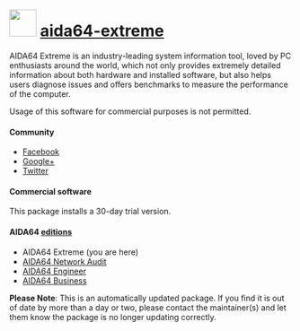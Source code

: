 ﻿# <img src="https://cdn.jsdelivr.net/gh/mkevenaar/chocolatey-packages@262e3148b0ba248ae30cb14e38416a5a6778ebc8/icons/aida64-extreme.png" width="48" height="48"/> [aida64-extreme](https://chocolatey.org/packages/aida64-extreme)

AIDA64 Extreme is an industry-leading system information tool, loved by PC enthusiasts around the world, which not only provides extremely detailed information about both hardware and installed software, but also helps users diagnose issues and offers benchmarks to measure the performance of the computer.

Usage of this software for commercial purposes is not permitted.

#### Community

* [Facebook](https://www.facebook.com/AIDA64)
* [Google+](https://plus.google.com/+aida64)
* [Twitter](https://twitter.com/FinalWire)

#### Commercial software

This package installs a 30-day trial version.

#### AIDA64 [editions](http://www.aida64.com/compare-aida64-features)

* AIDA64 Extreme (you are here)
* [AIDA64 Network Audit](https://chocolatey.org/packages/aida64-networkaudit)
* [AIDA64 Engineer](https://chocolatey.org/packages/aida64-engineer)
* [AIDA64 Business](https://chocolatey.org/packages/aida64-business)

**Please Note**: This is an automatically updated package. If you find it is
out of date by more than a day or two, please contact the maintainer(s) and
let them know the package is no longer updating correctly.

